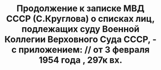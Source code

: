 ---
title: 'Продолжение к записке МВД СССР (С.Круглова) о списках лиц, подлежащих суду
  Военной Коллегии Верховного Суда СССР, - с приложением: // от 3 февраля 1954 года
  , 297к вх.'
description: РГАСПИ, ф.17, оп.171, дело 417, лист -2
images:
- /disk/pictures/v09/17-171-417_op_3.jpg
- /disk/pictures/v09/17-171-417_op_1.jpg
- /disk/pictures/v09/17-171-417_op_2.jpg
---